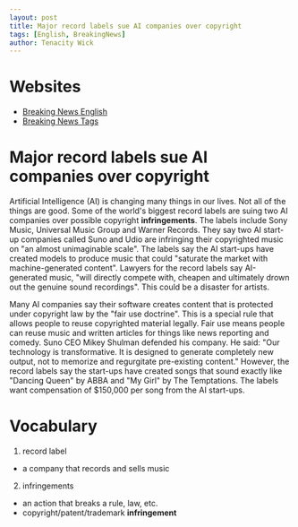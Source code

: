 ```yaml
---
layout: post
title: Major record labels sue AI companies over copyright
tags: [English, BreakingNews]
author: Tenacity Wick
---
```

# Websites

- [Breaking News English](https://breakingnewsenglish.com/)
- [Breaking News Tags](https://zhouqiang19980220.github.io/tags/#books)

# Major **record labels** sue AI companies over copyright

Artificial Intelligence (AI) is changing many things in our lives. Not all of the things are good. Some of the world's biggest record labels are suing two AI companies over possible copyright **infringements**. The labels include Sony Music, Universal Music Group and Warner Records. They say two AI start-up companies called Suno and Udio are infringing their copyrighted music on "an almost unimaginable scale". The labels say the AI start-ups have created models to produce music that could "saturate the market with machine-generated content". Lawyers for the record labels say AI-generated music, "will directly compete with, cheapen and ultimately drown out the genuine sound recordings". This could be a disaster for artists.

Many AI companies say their software creates content that is protected under copyright law by the "fair use doctrine". This is a special rule that allows people to reuse copyrighted material legally. Fair use means people can reuse music and written articles for things like news reporting and comedy. Suno CEO Mikey Shulman defended his company. He said: "Our technology is transformative. It is designed to generate completely new output, not to memorize and regurgitate pre-existing content." However, the record labels say the start-ups have created songs that sound exactly like "Dancing Queen" by ABBA and "My Girl" by The Temptations. The labels want compensation of $150,000 per song from the AI start-ups.

# Vocabulary

1. record label
- a company that records and sells music
2. infringements
- an action that breaks a rule, law, etc.
- copyright/patent/trademark **infringement**